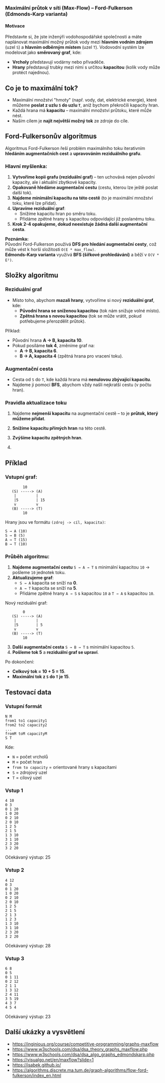 ﻿### **Maximální průtok v síti (Max-Flow) – Ford-Fulkerson (Edmonds-Karp varianta)**

#### **Motivace**
Představte si, že jste inženýři vodohospodářské společnosti a máte naplánovat maximální možný průtok vody mezi **hlavním vodním zdrojem** (uzel `S`) a **hlavním odběrným místem** (uzel `T`). Vodovodní systém lze modelovat jako **směrovaný graf**, kde:
- **Vrcholy** představují vodárny nebo přivaděče.
- **Hrany** představují trubky mezi nimi s určitou **kapacitou** (kolik vody může protéct najednou).



## **Co je to maximální tok?**
- Maximální množství "hmoty" (např. vody, dat, elektrické energie), které můžeme **poslat z uzlu `S` do uzlu `T`**, aniž bychom překročili kapacity hran.
- Každá hrana má **kapacitu** – maximální množství průtoku, které může nést.
- Naším cílem je **najít největší možný tok** ze zdroje do cíle.



## **Ford-Fulkersonův algoritmus**
Algoritmus Ford-Fulkerson řeší problém maximálního toku iterativním **hledáním augmentačních cest** a **upravováním reziduálního grafu**.

### **Hlavní myšlenka:**
1. **Vytvoříme kopii grafu (reziduální graf)** – ten uchovává nejen původní kapacity, ale i aktuální zbytkové kapacity.
2. **Opakovaně hledáme augmentační cestu** (cestu, kterou lze ještě poslat další tok).
3. **Najdeme minimální kapacitu na této cestě** (to je maximální množství toku, které lze přidat).
4. **Upravíme reziduální graf**:
   - Snížíme kapacitu hran po směru toku.
   - Přidáme zpětné hrany s kapacitou odpovídající již poslanému toku.
5. **Krok 2-4 opakujeme, dokud neexistuje žádná další augmentační cesta**.

**Poznámka:**  
Původní Ford-Fulkerson používá **DFS pro hledání augmentační cesty**, což může vést k horší složitosti `O(E * max_flow)`.  
**Edmonds-Karp varianta** využívá **BFS (šířkové prohledávání)** a běží v `O(V * E²)`.



## **Složky algoritmu**
### **Reziduální graf**
- Místo toho, abychom **mazali hrany**, vytvoříme si nový **reziduální graf**, kde:
  - **Původní hrana se sníženou kapacitou** (tok nám snižuje volné místo).
  - **Zpětná hrana s novou kapacitou** (tok se může vrátit, pokud potřebujeme přerozdělit průtok).
  
Příklad:
- Původní hrana **A → B, kapacita 10**.
- Pokud posíláme **tok 4**, změníme graf na:
  - **A → B, kapacita 6**.
  - **B → A, kapacita 4** (zpětná hrana pro vracení toku).

### **Augmentační cesta**
- Cesta od `S` do `T`, kde každá hrana má **nenulovou zbývající kapacitu**.
- Najdeme ji pomocí **BFS**, abychom vždy našli nejkratší cestu (v počtu hran).

### **Pravidla aktualizace toku**
1. Najdeme **nejmenší kapacitu** na augmentační cestě – to je **průtok, který můžeme přidat**.
2. **Snížíme kapacitu přímých hran** na této cestě.
3. **Zvýšíme kapacitu zpětných hran**.


1. 
## **Příklad**
### **Vstupní graf:**
```
        10
   (S) -----> (A)
    |         |
    |5        | 15
    v         v
   (B) -----> (T)
        10
```
Hrany jsou ve formátu `(zdroj -> cíl, kapacita)`:
```
S → A (10)
S → B (5)
A → T (15)
B → T (10)
```

### **Průběh algoritmu:**
1. **Najdeme augmentační cestu** `S → A → T` s minimální kapacitou `10` → pošleme `10` jednotek toku.
2. **Aktualizujeme graf**:
   - `S → A` kapacita se sníží na **0**.
   - `A → T` kapacita se sníží na **5**.
   - Přidáme zpětné hrany `A → S` s kapacitou `10` a `T → A` s kapacitou `10`.

Nový reziduální graf:
```
        0
   (S) -----> (A)
    |         |
    |5        | 5
    v         v
   (B) -----> (T)
        10
```

3. **Další augmentační cesta** `S → B → T` s minimální kapacitou `5`.
4. **Pošleme tok 5** a **reziduální graf se upraví**.

Po dokončení:
- **Celkový tok = 10 + 5 = 15**.
- **Maximální tok z `S` do `T` je 15**.

## Testovací data

### Vstupní formát
```
N M
from1 to1 capacity1
from2 to2 capacity2
...
fromM toM capacityM
S T
```
Kde:
- `N` = počet vrcholů
- `M` = počet hran
- `from to capacity` = orientované hrany s kapacitami
- `S` = zdrojový uzel
- `T` = cílový uzel


### Vstup 1
```
4 10
0 3
0 1 20
1 0 20
0 2 10
2 0 10
1 2 5
2 1 5
1 3 10
3 1 10
2 3 20
3 2 20
```
Očekávaný výstup: 25

### Vstup 2
```
4 12
0 3
0 1 20
1 0 20
0 2 10
2 0 10
1 2 5
2 1 5
2 1 3
1 2 3
1 3 10
3 1 10
2 3 20
3 2 20
```
Očekávaný výstup: 28

### Vstup 3
```
6 8
0 5
0 1 11
0 2 12
2 1 1
1 3 12
2 4 11
3 5 19
4 3 7
4 5 4
```
Očekávaný výstup: 23


## Další ukázky a vysvětlení
* https://inginious.org/course/competitive-programming/graphs-maxflow
* https://www.w3schools.com/dsa/dsa_theory_graphs_maxflow.php
* https://www.w3schools.com/dsa/dsa_algo_graphs_edmondskarp.php
* https://visualgo.net/en/maxflow?slide=1
* https://isabek.github.io/
* https://algorithms.discrete.ma.tum.de/graph-algorithms/flow-ford-fulkerson/index_en.html